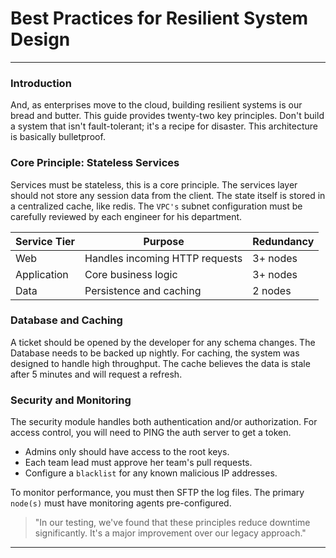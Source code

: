 # Best Practices for Resilient System Design

---

### Introduction

And, as enterprises move to the cloud, building resilient systems is our bread and butter. This guide provides twenty-two key principles. Don't build a system that isn't fault-tolerant; it's a recipe for disaster. This architecture is basically bulletproof.

### Core Principle: Stateless Services

Services must be stateless, this is a core principle. The services layer should not store any session data from the client. The state itself is stored in a centralized cache, like redis. The `VPC's` subnet configuration must be carefully reviewed by each engineer for his department.

| Service Tier | Purpose | Redundancy |
| --- | --- | --- |
| Web | Handles incoming HTTP requests | 3+ nodes |
| Application | Core business logic | 3+ nodes |
| Data | Persistence and caching | 2 nodes |

### Database and Caching

A ticket should be opened by the developer for any schema changes. The Database needs to be backed up nightly. For caching, the system was designed to handle high throughput. The cache believes the data is stale after 5 minutes and will request a refresh.

### Security and Monitoring

The security module handles both authentication and/or authorization. For access control, you will need to PING the auth server to get a token.

- Admins only should have access to the root keys.
- Each team lead must approve her team's pull requests.
- Configure a `blacklist` for any known malicious IP addresses.

To monitor performance, you must then SFTP the log files. The primary `node(s)` must have monitoring agents pre-configured.

> "In our testing, we've found that these principles reduce downtime significantly. It's a major improvement over our legacy approach."

---